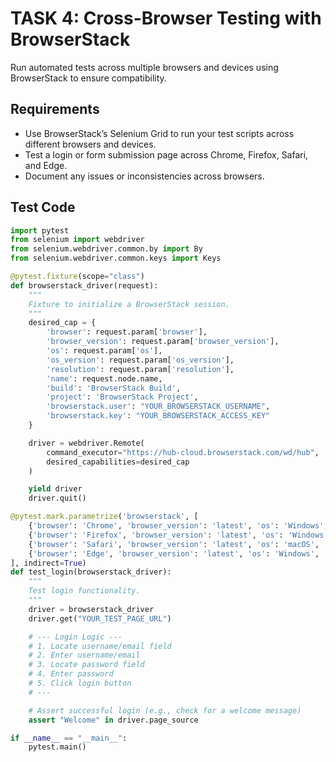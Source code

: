 # TASK 4: Cross-Browser Testing with BrowserStack

Run automated tests across multiple browsers and devices using BrowserStack to ensure compatibility.

## Requirements
- Use BrowserStack’s Selenium Grid to run your test scripts across different browsers and devices.
- Test a login or form submission page across Chrome, Firefox, Safari, and Edge.
- Document any issues or inconsistencies across browsers.

## Test Code

```python
import pytest
from selenium import webdriver
from selenium.webdriver.common.by import By
from selenium.webdriver.common.keys import Keys

@pytest.fixture(scope="class")
def browserstack_driver(request):
    """
    Fixture to initialize a BrowserStack session.
    """
    desired_cap = {
        'browser': request.param['browser'],
        'browser_version': request.param['browser_version'],
        'os': request.param['os'],
        'os_version': request.param['os_version'],
        'resolution': request.param['resolution'],
        'name': request.node.name,
        'build': 'BrowserStack Build',
        'project': 'BrowserStack Project',
        'browserstack.user': "YOUR_BROWSERSTACK_USERNAME",
        'browserstack.key': "YOUR_BROWSERSTACK_ACCESS_KEY"
    }

    driver = webdriver.Remote(
        command_executor="https://hub-cloud.browserstack.com/wd/hub",
        desired_capabilities=desired_cap
    )

    yield driver
    driver.quit()

@pytest.mark.parametrize('browserstack', [
    {'browser': 'Chrome', 'browser_version': 'latest', 'os': 'Windows', 'os_version': '11', 'resolution': '1024x768'},
    {'browser': 'Firefox', 'browser_version': 'latest', 'os': 'Windows', 'os_version': '11', 'resolution': '1024x768'},
    {'browser': 'Safari', 'browser_version': 'latest', 'os': 'macOS', 'os_version': 'Ventura', 'resolution': '1280x800'},
    {'browser': 'Edge', 'browser_version': 'latest', 'os': 'Windows', 'os_version': '11', 'resolution': '1024x768'}
], indirect=True)
def test_login(browserstack_driver):
    """
    Test login functionality.
    """
    driver = browserstack_driver
    driver.get("YOUR_TEST_PAGE_URL") 

    # --- Login Logic ---
    # 1. Locate username/email field
    # 2. Enter username/email
    # 3. Locate password field
    # 4. Enter password
    # 5. Click login button
    # ---

    # Assert successful login (e.g., check for a welcome message)
    assert "Welcome" in driver.page_source 

if __name__ == "__main__":
    pytest.main()

